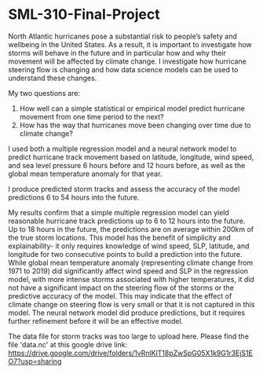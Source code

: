 # SML-310-Final-Project

North Atlantic hurricanes pose a substantial risk to people’s safety and wellbeing in the United States. As a result, it is important to investigate how storms will behave in the future and in particular how and why their movement will be affected by climate change. I investigate how hurricane steering flow is changing and how data science models can be used to understand these changes. 

My two questions are: 
1.	 How well can a simple statistical or empirical model predict hurricane movement from one time period to the next? 
2.	How has the way that hurricanes move been changing over time due to climate change? 

I used both a multiple regression model and a neural network model to predict hurricane track movement based on latitude, longitude, wind speed, and sea level pressure 6 hours before and 12 hours before, as well as the global mean temperature anomaly for that year. 

I produce predicted storm tracks and assess the accuracy of the model predictions 6 to 54 hours into the future. 

My results confirm that a simple multiple regression model can yield reasonable hurricane track predictions up to 6 to 12 hours into the future. Up to 18 hours in the future, the predictions are on average within 200km of the true storm locations. This model has the benefit of simplicity and explainability- it only requires knowledge of wind speed, SLP, latitude, and longitude for two consecutive points to build a prediction into the future. While global mean temperature anomaly (representing climate change from 1971 to 2019) did significantly affect wind speed and SLP in the regression model, with more intense storms associated with higher temperatures, it did not have a significant impact on the steering flow of the storms or the predictive accuracy of the model. This may indicate that the effect of climate change on steering flow is very small or that it is not captured in this model. The neural network model did produce predictions, but it requires further refinement before it will be an effective model. 


The data file for storm tracks was too large to upload here. 
Please find the file 'data.nc' at this google drive link: 
https://drive.google.com/drive/folders/1vRnlKlT18pZwSpG05X1k9G1r3EjS1EO7?usp=sharing





